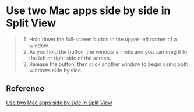 # Use two Mac apps side by side in Split View


> 1. Hold down the full-screen button in the upper-left corner of a window. 
>2. As you hold the button, the window shrinks and you can drag it to the left or right side of the screen.
> 3. Release the button, then click another window to begin using both windows side by side.

## Reference

[Use two Mac apps side by side in Split View](https://support.apple.com/en-au/HT204948)